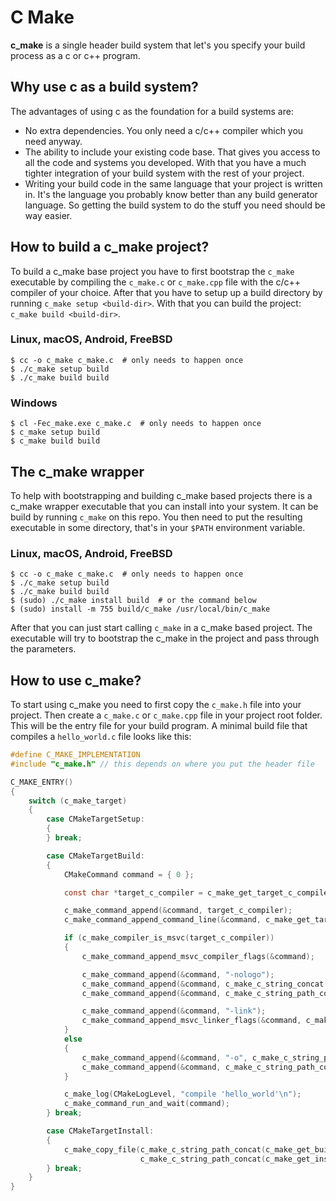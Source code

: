 # C Make

**c_make** is a single header build system that let's you specify your build process
as a c or c++ program.

## Why use c as a build system?

The advantages of using c as the foundation for a build systems are:

  - No extra dependencies. You only need a c/c++ compiler which you need anyway.
  - The ability to include your existing code base. That gives you access to all the
    code and systems you developed. With that you have a much tighter integration of your
    build system with the rest of your project.
  - Writing your build code in the same language that your project is written in.
    It's the language you probably know better than any build generator language.
    So getting the build system to do the stuff you need should be way easier.

## How to build a c_make project?

To build a c_make base project you have to first bootstrap the `c_make` executable
by compiling the `c_make.c` or `c_make.cpp` file with the c/c++ compiler of your choice.
After that you have to setup up a build directory by running `c_make setup <build-dir>`.
With that you can build the project: `c_make build <build-dir>`.

### Linux, macOS, Android, FreeBSD

```shell
$ cc -o c_make c_make.c  # only needs to happen once
$ ./c_make setup build
$ ./c_make build build
```

### Windows

```shell
$ cl -Fec_make.exe c_make.c  # only needs to happen once
$ c_make setup build
$ c_make build build
```

## The c_make wrapper

To help with bootstrapping and building c_make based projects there is a c_make wrapper executable
that you can install into your system. It can be build by running `c_make` on this repo.
You then need to put the resulting executable in some directory, that's in your `$PATH` environment variable.

### Linux, macOS, Android, FreeBSD

```shell
$ cc -o c_make c_make.c  # only needs to happen once
$ ./c_make setup build
$ ./c_make build build
$ (sudo) ./c_make install build  # or the command below
$ (sudo) install -m 755 build/c_make /usr/local/bin/c_make
```

After that you can just start calling `c_make` in a c_make based project.
The executable will try to bootstrap the c_make in the project and pass through the parameters.

## How to use c_make?

To start using c_make you need to first copy the `c_make.h` file into your project.
Then create a `c_make.c` or `c_make.cpp` file in your project root folder. This will be
the entry file for your build program. A minimal build file that compiles
a `hello_world.c` file looks like this:

```c
#define C_MAKE_IMPLEMENTATION
#include "c_make.h" // this depends on where you put the header file

C_MAKE_ENTRY()
{
    switch (c_make_target)
    {
        case CMakeTargetSetup:
        {
        } break;

        case CMakeTargetBuild:
        {
            CMakeCommand command = { 0 };

            const char *target_c_compiler = c_make_get_target_c_compiler();

            c_make_command_append(&command, target_c_compiler);
            c_make_command_append_command_line(&command, c_make_get_target_c_flags());

            if (c_make_compiler_is_msvc(target_c_compiler))
            {
                c_make_command_append_msvc_compiler_flags(&command);

                c_make_command_append(&command, "-nologo");
                c_make_command_append(&command, c_make_c_string_concat("-Fe\"", c_make_c_string_path_concat(c_make_get_build_path(), "hello_world.exe"), "\""));
                c_make_command_append(&command, c_make_c_string_path_concat(c_make_get_source_path(), "hello_world.c"));

                c_make_command_append(&command, "-link");
                c_make_command_append_msvc_linker_flags(&command, c_make_get_target_architecture());
            }
            else
            {
                c_make_command_append(&command, "-o", c_make_c_string_path_concat(c_make_get_build_path(), "hello_world"));
                c_make_command_append(&command, c_make_c_string_path_concat(c_make_get_source_path(), "hello_world.c"));
            }

            c_make_log(CMakeLogLevel, "compile 'hello_world'\n");
            c_make_command_run_and_wait(command);
        } break;

        case CMakeTargetInstall:
        {
            c_make_copy_file(c_make_c_string_path_concat(c_make_get_build_path(), "hello_world"),
                             c_make_c_string_path_concat(c_make_get_install_prefix(), "bin", "hello_world"));
        } break;
    }
}
```
